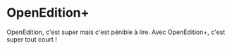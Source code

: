 # OpenEdition+

OpenEdition, c'est super mais c'est pénible à lire. 
Avec OpenEdition+, c'est super tout court !
